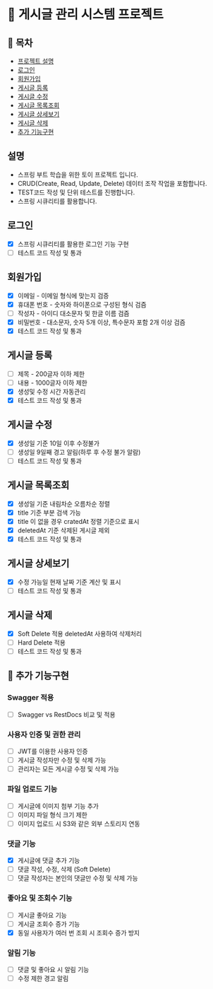 # 📝 게시글 관리 시스템 프로젝트
## 📍 목차
- [프로젝트 설명](#설명)
- [로그인](#로그인)
- [회원가입](#회원가입)
- [게시글 등록](#게시글-등록)
- [게시글 수정](#게시글-수정)
- [게시글 목록조회](#게시글-목록조회)
- [게시글 상세보기](#게시글-상세보기)
- [게시글 삭제](#게시글-삭제)
- [추가 기능구현](#-추가-기능구현)

## 설명
- 스프링 부트 학습을 위한 토이 프로젝트 입니다.
- CRUD(Create, Read, Update, Delete) 데이터 조작 작업을 포함합니다.
- TEST코드 작성 및 단위 테스트를 진행합니다.
- 스프링 시큐리티를 활용합니다.

## 로그인
- [x] 스프링 시큐리티를 활용한 로그인 기능 구현
- [ ] 테스트 코드 작성 및 통과
## 회원가입
- [x] 이메일 - 이메일 형식에 맞는지 검증
- [x] 휴대폰 번호 - 숫자와 하이폰으로 구성된 형식 검즘
- [ ] 작성자 - 아이디 대소문자 및 한글 이름 검즘
- [x] 비밀번호 - 대소문자, 숫자 5개 이상, 특수문자 포함 2개 이상 검즘
- [x] 테스트 코드 작성 및 통과
## 게시글 등록
- [ ] 제목 - 200글자 이하 제한
- [ ] 내용 - 1000글자 이하 제한
- [x] 생성및 수정 시간 자동관리
- [x] 테스트 코드 작성 및 통과
## 게시글 수정
- [x] 생성일 기준 10일 이후 수정불가
- [ ] 생성일 9일째 경고 알림(하루 후 수정 불가 알람)
- [ ] 테스트 코드 작성 및 통과
## 게시글 목록조회
- [x] 생성일 기준 내림차순 오름차순 정렬
- [x] title 기준 부분 검색 가능
- [x] title 이 없을 경우 cratedAt 정렬 기준으로 표시
- [x] deletedAt 기준 삭제된 게시글 제외
- [x] 테스트 코드 작성 및 통과
## 게시글 상세보기
- [x] 수정 가능일 현재 날짜 기준 계산 및 표시 
- [ ] 테스트 코드 작성 및 통과
## 게시글 삭제
- [x] Soft Delete 적용 deletedAt 사용하여 삭제처리
- [ ] Hard Delete 적용
- [ ] 테스트 코드 작성 및 통과
##  📌 추가 기능구현
### Swagger 적용
- [ ] Swagger vs RestDocs 비교 및 적용
### 사용자 인증 및 권한 관리
- [ ] JWT를 이용한 사용자 인증
- [ ] 게시글 작성자만 수정 및 삭제 가능
- [ ] 관리자는 모든 게시글 수정 및 삭제 가능 
### 파일 업로드 기능
- [ ] 게시글에 이미지 첨부 기능 추가
- [ ] 이미지 파일 형식 크기 제한
- [ ] 이미지 업로드 시 S3와 같은 외부 스토리지 연동
### 댓글 기능
- [x] 게시글에 댓글 추가 기능
- [ ] 댓글 작성, 수정, 삭제 (Soft Delete)
- [ ] 댓글 작성자는 본인의 댓글만 수정 및 삭제 가능
### 좋아요 및 조회수 기능
- [ ] 게시글 좋아요 기능
- [ ] 게시글 조회수 증가 기능
- [x] 동일 사용자가 여러 번 조회 시 조회수 증가 방지
### 알림 기능
- [ ] 댓글 및 좋아요 시 알림 기능
- [ ] 수정 제한 경고 알림